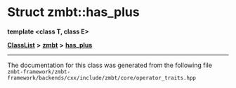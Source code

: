 

# Struct zmbt::has\_plus

**template &lt;class T, class E&gt;**



[**ClassList**](annotated.md) **>** [**zmbt**](namespacezmbt.md) **>** [**has\_plus**](structzmbt_1_1has__plus.md)







































































------------------------------
The documentation for this class was generated from the following file `zmbt-framework/zmbt-framework/backends/cxx/include/zmbt/core/operator_traits.hpp`

